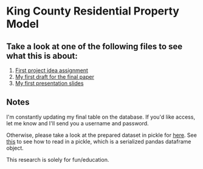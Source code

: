 # King County Residential Property Model

## Take a look at one of the following files to see what this is about:

1. [First project idea assignment](project_idea.md)
2. [My first draft for the final paper](notebooks/paper_first_draft.ipynb)
3. [My first presentation slides](presentations/presentation_1.ipynb)

## Notes

I'm constantly updating my final table on the database. If you'd like access,
let me know and I'll send you a username and password.

Otherwise, please take a look at the prepared dataset in pickle for
[here](shared_data). See [this](notebooks/feature_development.ipynb) to see how
to read in a pickle, which is a serialized pandas dataframe object.

This research is solely for fun/education.
